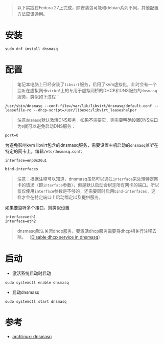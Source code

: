 > 以下实践在Fedora 27上完成，除安装包可能和debian系列不同，其他配置方法应该通用。

# 安装

```
sudo dnf install dnsmasq
```

# 配置

> 笔记本电脑上已经安装了`libvirt`服务，启用了kvm虚拟化，此时会有一个监听在虚拟网卡`virbr0`上的专用于虚拟网桥的DHCP和DNS服务的`dnsmasq`服务，类似如下进程：

```
/usr/sbin/dnsmasq --conf-file=/var/lib/libvirt/dnsmasq/default.conf --leasefile-ro --dhcp-script=/usr/libexec/libvirt_leaseshelper
```

> 注意`dnsmasq`默认激活DNS服务，如果不需要它，则需要明确设置DNS端口为`0`就可以避免启动DNS服务：

```
port=0
```

为避免影响kvm libvirt包含的dnsmasq服务，需要设置主机启动的`dnsmasq`监听在特定的网卡上，编辑`/etc/dnsmasq.conf`:

```
interface=enp0s20u1

bind-interfaces
```

> 注意：根据注释可以知道，dnsmasq虽然可以通过`interface`来处理特定网卡的请求（即`interface`参数），但是默认启动会绑定所有网卡的端口。所以仅仅使用`interface`参数是不够的，还需要同时启用`bind-interfaces`，这样才会在特定端口上启动绑定以及提供服务。

如果要监听多个接口，则类似设置

```
interface=eth1
interface=eth2
```

> dnsmasq默认关闭dhcp服务，要激活dhcp服务需要将dhcp相关行注释去除。 （[Disable dhcp service in dnsmasq](https://serverfault.com/questions/351962/disable-dhcp-service-in-dnsmasq)）

# 启动

* 激活系统启动时启动

```
sudo systemctl enable dnsmasq
```

* 启动dnsmasq

```
sudo systemctl start dnsmasq
```

# 参考

* [archlinux: dnsmasq](https://wiki.archlinux.org/index.php/dnsmasq)